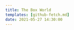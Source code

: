 ```yaml
---
title: The Box World
templates: [github-fetch.md]
date: 2021-05-27 14:30:00
--- 
```


<script>
  let url = "https://github.com/ChromeUniverse/Tank-Battle";
</script>